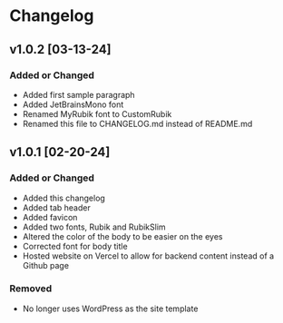 # Changelog

## v1.0.2 [03-13-24]

### Added or Changed
- Added first sample paragraph
- Added JetBrainsMono font
- Renamed MyRubik font to CustomRubik
- Renamed this file to CHANGELOG.md instead of README.md

## v1.0.1 [02-20-24]

### Added or Changed
- Added this changelog
- Added tab header
- Added favicon
- Added two fonts, Rubik and RubikSlim
- Altered the color of the body to be easier on the eyes
- Corrected font for body title
- Hosted website on Vercel to allow for backend content instead of a Github page

### Removed

- No longer uses WordPress as the site template
